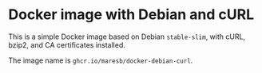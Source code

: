 # Docker image with Debian and cURL

This is a simple Docker image based on Debian `stable-slim`, with cURL, bzip2, and CA certificates installed.

The image name is `ghcr.io/maresb/docker-debian-curl`.
